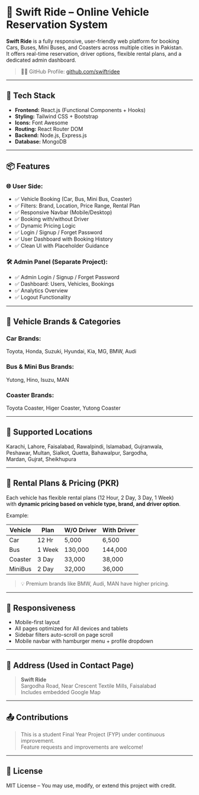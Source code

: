 # 🚗 Swift Ride – Online Vehicle Reservation System

**Swift Ride** is a fully responsive, user-friendly web platform for booking Cars, Buses, Mini Buses, and Coasters across multiple cities in Pakistan.  
It offers real-time reservation, driver options, flexible rental plans, and a dedicated admin dashboard.
 
> 🧑‍💻 GitHub Profile: [github.com/swiftridee](https://github.com/swiftridee)

---

## 🔧 Tech Stack

- **Frontend:** React.js (Functional Components + Hooks)  
- **Styling:** Tailwind CSS + Bootstrap  
- **Icons:** Font Awesome  
- **Routing:** React Router DOM    
- **Backend:** Node.js, Express.js  
- **Database:** MongoDB

---

## 📦 Features

### 🌐 User Side:
- ✅ Vehicle Booking (Car, Bus, Mini Bus, Coaster)
- ✅ Filters: Brand, Location, Price Range, Rental Plan
- ✅ Responsive Navbar (Mobile/Desktop)
- ✅ Booking with/without Driver
- ✅ Dynamic Pricing Logic
- ✅ Login / Signup / Forget Password
- ✅ User Dashboard with Booking History
- ✅ Clean UI with Placeholder Guidance

### 🛠 Admin Panel (Separate Project):
- ✅ Admin Login / Signup / Forget Password
- ✅ Dashboard: Users, Vehicles, Bookings
- ✅ Analytics Overview
- ✅ Logout Functionality

---

## 🚗 Vehicle Brands & Categories

### Car Brands:
Toyota, Honda, Suzuki, Hyundai, Kia, MG, BMW, Audi

### Bus & Mini Bus Brands:
Yutong, Hino, Isuzu, MAN

### Coaster Brands:
Toyota Coaster, Higer Coaster, Yutong Coaster

---

## 📍 Supported Locations

Karachi, Lahore, Faisalabad, Rawalpindi, Islamabad, Gujranwala,  
Peshawar, Multan, Sialkot, Quetta, Bahawalpur, Sargodha,  
Mardan, Gujrat, Sheikhupura

---

## 💸 Rental Plans & Pricing (PKR)

Each vehicle has flexible rental plans (12 Hour, 2 Day, 3 Day, 1 Week)  
with **dynamic pricing based on vehicle type, brand, and driver option**.

Example:

| Vehicle | Plan     | W/O Driver | With Driver |
|---------|----------|------------|-------------|
| Car     | 12 Hr    | 5,000      | 6,500       |
| Bus     | 1 Week   | 130,000    | 144,000     |
| Coaster | 3 Day    | 33,000     | 38,000      |
| MiniBus | 2 Day    | 32,000     | 36,000      |

> 💡 Premium brands like BMW, Audi, MAN have higher pricing.

---

## 📱 Responsiveness

- Mobile-first layout
- All pages optimized for All devices and tablets
- Sidebar filters auto-scroll on page scroll
- Mobile navbar with hamburger menu + profile dropdown

---

## 📍 Address (Used in Contact Page)

> **Swift Ride**  
> Sargodha Road, Near Crescent Textile Mills, Faisalabad  
> Includes embedded Google Map

---

## 📤 Contributions

> This is a student Final Year Project (FYP) under continuous improvement.  
> Feature requests and improvements are welcome!

---

## 📃 License

MIT License – You may use, modify, or extend this project with credit.

